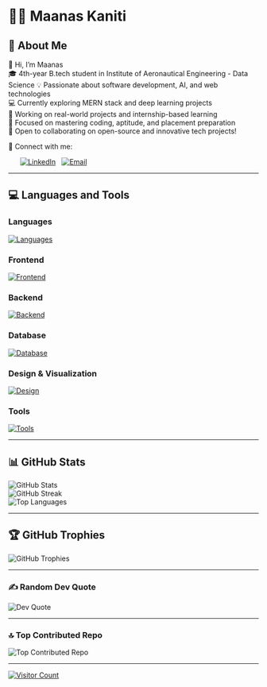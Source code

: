 # 👨‍💻 Maanas Kaniti
## 💫 About Me
👋 Hi, I’m Maanas  
🎓 4th-year B.tech student in Institute of Aeronautical Engineering - Data Science
💡 Passionate about software development, AI, and web technologies  
💻 Currently exploring MERN stack and deep learning projects  
🚀 Working on real-world projects and internship-based learning  
🎯 Focused on mastering coding, aptitude, and placement preparation  
🌟 Open to collaborating on open-source and innovative tech projects!

🔗 Connect with me:

&nbsp;&nbsp;&nbsp;&nbsp;&nbsp;&nbsp;[![LinkedIn](https://img.shields.io/badge/LinkedIn-%230077B5.svg?style=for-the-badge&logo=linkedin&logoColor=white)](https://linkedin.com/in/YOUR-LINKEDIN-ID) &nbsp;&nbsp;[![Email](https://img.shields.io/badge/Email-%23D14836.svg?style=for-the-badge&logo=gmail&logoColor=white)](mailto:YOUR-EMAIL@gmail.com)

---

## 💻 Languages and Tools

### Languages
[![Languages](https://skillicons.dev/icons?i=python,java,cpp,js,ts)](https://skillicons.dev)

### Frontend
[![Frontend](https://skillicons.dev/icons?i=html,css,bootstrap,tailwind,react,next)](https://skillicons.dev)

### Backend
[![Backend](https://skillicons.dev/icons?i=nodejs,express)](https://skillicons.dev)

### Database
[![Database](https://skillicons.dev/icons?i=mongodb,mysql,postgres)](https://skillicons.dev)

### Design & Visualization
[![Design](https://skillicons.dev/icons?i=figma,powerbi)](https://skillicons.dev)

### Tools
[![Tools](https://skillicons.dev/icons?i=git,github,vscode,notion,windows,ubuntu)](https://skillicons.dev)

---

## 📊 GitHub Stats
![GitHub Stats](https://github-readme-stats.vercel.app/api?username=YOUR-USERNAME&theme=dark&hide_border=false&include_all_commits=true&count_private=true)  
![GitHub Streak](https://github-readme-streak-stats.herokuapp.com/?user=YOUR-USERNAME&theme=dark&hide_border=false)  
![Top Languages](https://github-readme-stats.vercel.app/api/top-langs/?username=YOUR-USERNAME&theme=dark&hide_border=false&include_all_commits=true&count_private=true&layout=compact)

---

## 🏆 GitHub Trophies
![GitHub Trophies](https://github-profile-trophy.vercel.app/?username=YOUR-USERNAME&theme=radical&no-frame=false&no-bg=false&margin-w=4)

---

### ✍️ Random Dev Quote
![Dev Quote](https://quotes-github-readme.vercel.app/api?type=horizontal&theme=dark)

---

### 🔝 Top Contributed Repo
![Top Contributed Repo](https://github-contributor-stats.vercel.app/api?username=YOUR-USERNAME&limit=5&theme=dark&combine_all_yearly_contributions=true)

---

[![Visitor Count](https://visitcount.itsvg.in/api?id=YOUR-USERNAME&icon=1&color=3)](https://visitcount.itsvg.in)

<!-- Proudly created with GPRM (https://gprm.itsvg.in) -->
